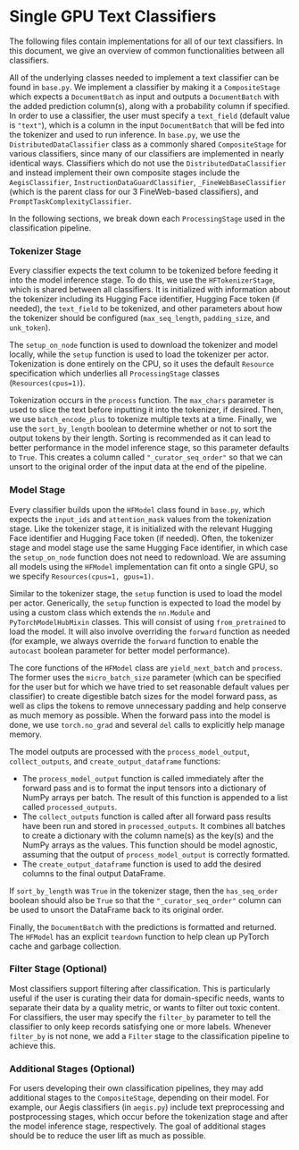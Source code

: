 # Single GPU Text Classifiers

The following files contain implementations for all of our text classifiers. In this document, we give an overview of common functionalities between all classifiers.

All of the underlying classes needed to implement a text classifier can be found in `base.py`. We implement a classifier by making it a `CompositeStage` which expects a `DocumentBatch` as input and outputs a `DocumentBatch` with the added prediction column(s), along with a probability column if specified. In order to use a classifier, the user must specify a `text_field` (default value is `"text"`), which is a column in the input `DocumentBatch` that will be fed into the tokenizer and used to run inference. In `base.py`, we use the `DistributedDataClassifier` class as a commonly shared `CompositeStage` for various classifiers, since many of our classifiers are implemented in nearly identical ways. Classifiers which do not use the `DistributedDataClassifier` and instead implement their own composite stages include the `AegisClassifier`, `InstructionDataGuardClassifier`, `_FineWebBaseClassifier` (which is the parent class for our 3 FineWeb-based classifiers), and `PromptTaskComplexityClassifier`.

In the following sections, we break down each `ProcessingStage` used in the classification pipeline.

### Tokenizer Stage

Every classifier expects the text column to be tokenized before feeding it into the model inference stage. To do this, we use the `HFTokenizerStage`, which is shared between all classifiers. It is initialized with information about the tokenizer including its Hugging Face identifier, Hugging Face token (if needed), the `text_field` to be tokenized, and other parameters about how the tokenizer should be configured (`max_seq_length`, `padding_size`, and `unk_token`).

The `setup_on_node` function is used to download the tokenizer and model locally, while the `setup` function is used to load the tokenizer per actor. Tokenization is done entirely on the CPU, so it uses the default `Resource` specification which underlies all `ProcessingStage` classes (`Resources(cpus=1)`).

Tokenization occurs in the `process` function. The `max_chars` parameter is used to slice the text before inputting it into the tokenizer, if desired. Then, we use `batch_encode_plus` to tokenize multiple texts at a time. Finally, we use the `sort_by_length` boolean to determine whether or not to sort the output tokens by their length. Sorting is recommended as it can lead to better performance in the model inference stage, so this parameter defaults to `True`. This creates a column called `"_curator_seq_order"` so that we can unsort to the original order of the input data at the end of the pipeline.

### Model Stage

Every classifier builds upon the `HFModel` class found in `base.py`, which expects the `input_ids` and `attention_mask` values from the tokenization stage. Like the tokenizer stage, it is initialized with the relevant Hugging Face identifier and Hugging Face token (if needed). Often, the tokenizer stage and model stage use the same Hugging Face identifier, in which case the `setup_on_node` function does not need to redownload. We are assuming all models using the `HFModel` implementation can fit onto a single GPU, so we specify `Resources(cpus=1, gpus=1)`.

Similar to the tokenizer stage, the `setup` function is used to load the model per actor. Generically, the `setup` function is expected to load the model by using a custom class which extends the `nn.Module` and `PyTorchModelHubMixin` classes. This will consist of using `from_pretrained` to load the model. It will also involve overriding the `forward` function as needed (for example, we always override the `forward` function to enable the `autocast` boolean parameter for better model performance).

The core functions of the `HFModel` class are `yield_next_batch` and `process`. The former uses the `micro_batch_size` parameter (which can be specified for the user but for which we have tried to set reasonable default values per classifier) to create digestible batch sizes for the model forward pass, as well as clips the tokens to remove unnecessary padding and help conserve as much memory as possible. When the forward pass into the model is done, we use `torch.no_grad` and several `del` calls to explicitly help manage memory.

The model outputs are processed with the `process_model_output`, `collect_outputs`, and `create_output_dataframe` functions:

- The `process_model_output` function is called immediately after the forward pass and is to format the input tensors into a dictionary of NumPy arrays per batch. The result of this function is appended to a list called `processed_outputs`.
- The `collect_outputs` function is called after all forward pass results have been run and stored in `processed_outputs`. It combines all batches to create a dictionary with the column name(s) as the key(s) and the NumPy arrays as the values. This function should be model agnostic, assuming that the output of `process_model_output` is correctly formatted.
- The `create_output_dataframe` function is used to add the desired columns to the final output DataFrame.

If `sort_by_length` was `True` in the tokenizer stage, then the `has_seq_order` boolean should also be `True` so that the `"_curator_seq_order"` column can be used to unsort the DataFrame back to its original order.

Finally, the `DocumentBatch` with the predictions is formatted and returned. The `HFModel` has an explicit `teardown` function to help clean up PyTorch cache and garbage collection.

### Filter Stage (Optional)

Most classifiers support filtering after classification. This is particularly useful if the user is curating their data for domain-specific needs, wants to separate their data by a quality metric, or wants to filter out toxic content. For classifiers, the user may specify the `filter_by` parameter to tell the classifier to only keep records satisfying one or more labels. Whenever `filter_by` is not none, we add a `Filter` stage to the classification pipeline to achieve this.

### Additional Stages (Optional)

For users developing their own classification pipelines, they may add additional stages to the `CompositeStage`, depending on their model. For example, our Aegis classifiers (in `aegis.py`) include text preprocessing and postprocessing stages, which occur before the tokenization stage and after the model inference stage, respectively. The goal of additional stages should be to reduce the user lift as much as possible.
